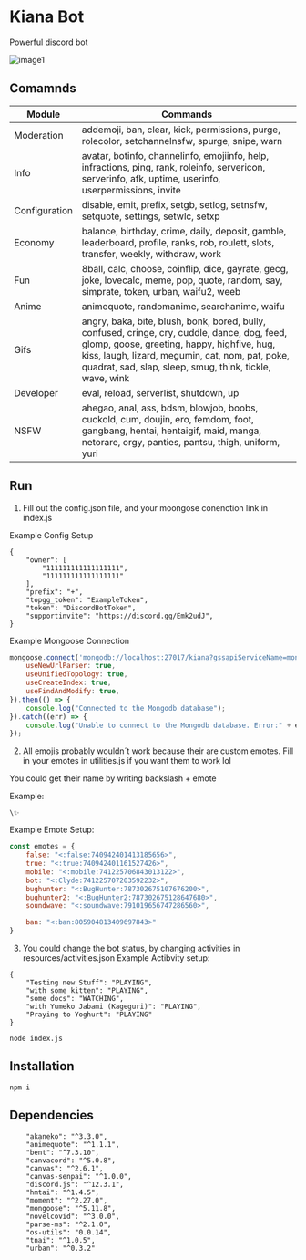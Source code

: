 # Kiana Bot
 Powerful discord bot

 ![image1](https://cdn.discordapp.com/attachments/753474862693089300/807617649823055882/unknown.png)


## Comamnds
| Module        | Commands       
| ----------- |----------------------| 
| Moderation     | addemoji, ban, clear, kick, permissions, purge, rolecolor, setchannelnsfw, spurge, snipe, warn |
| Info     | avatar, botinfo, channelinfo, emojiinfo, help, infractions, ping, rank, roleinfo, servericon, serverinfo, afk, uptime, userinfo, userpermissions, invite      | 
| Configuration | disable, emit, prefix, setgb, setlog, setnsfw, setquote, settings, setwlc, setxp      |
| Economy     | balance, birthday, crime, daily, deposit, gamble, leaderboard, profile, ranks, rob, roulett, slots, transfer, weekly, withdraw, work      | 
| Fun     | 8ball, calc, choose, coinflip, dice, gayrate, gecg, joke, lovecalc, meme, pop, quote, random, say, simprate, token, urban, waifu2, weeb      | 
| Anime     | animequote, randomanime, searchanime, waifu      | 
| Gifs     | angry, baka, bite, blush, bonk, bored, bully, confused, cringe, cry, cuddle, dance, dog, feed, glomp, goose, greeting, happy, highfive, hug, kiss, laugh, lizard, megumin, cat, nom, pat, poke, quadrat, sad, slap, sleep, smug, think, tickle, wave, wink      | 
| Developer     | eval, reload, serverlist, shutdown, up      | 
| NSFW     | ahegao, anal, ass, bdsm, blowjob, boobs, cuckold, cum, doujin, ero, femdom, foot, gangbang, hentai, hentaigif, maid, manga, netorare, orgy, panties, pantsu, thigh, uniform, yuri      | 

## Run
1. Fill out the config.json file, and your moongose conenction link in index.js

Example Config Setup

```
{
    "owner": [
        "111111111111111111",
        "111111111111111111"
    ],
    "prefix": "+",
    "topgg_token": "ExampleToken",
    "token": "DiscordBotToken",
    "supportinvite": "https://discord.gg/Emk2udJ",
}
```

Example Mongoose Connection

```Javascript
mongoose.connect('mongodb://localhost:27017/kiana?gssapiServiceName=mongodb', {
    useNewUrlParser: true,
    useUnifiedTopology: true,
    useCreateIndex: true,
    useFindAndModify: true,
}).then(() => {
    console.log("Connected to the Mongodb database");
}).catch((err) => {
    console.log("Unable to connect to the Mongodb database. Error:" + err, "error");
});

```
2. All emojis probably wouldn´t work because their are custom emotes. Fill in your emotes in utilities.js if you want them to work lol

You could get their name by writing backslash + emote 

Example:
```
\✨
```

Example Emote Setup:

```Javascript
const emotes = {
    false: "<:false:740942401413185656>",
    true: "<:true:740942401161527426>",
    mobile: "<:mobile:741225706843013122>",
    bot: "<:Clyde:741225707203592232>",
    bughunter: "<:BugHunter:787302675107676200>",
    bughunter2: "<:BugHunter2:787302675128647680>",
    soundwave: "<:soundwave:791019656747286560>",

    ban: "<:ban:805904813409697843>"
}
```

3. You could change the bot status, by changing activities in resources/activities.json
Example Actibvity setup:

```
{
    "Testing new Stuff": "PLAYING",
    "with some kitten": "PLAYING",
    "some docs": "WATCHING",
    "with Yumeko Jabami (Kageguri)": "PLAYING",
    "Praying to Yoghurt": "PLAYING"
}
```

```
node index.js
```

## Installation
```
npm i
```
## Dependencies
        "akaneko": "^3.3.0",
        "animequote": "^1.1.1",
        "bent": "^7.3.10",
        "canvacord": "^5.0.8",
        "canvas": "^2.6.1",
        "canvas-senpai": "^1.0.0",
        "discord.js": "^12.3.1",
        "hmtai": "^1.4.5",
        "moment": "^2.27.0",
        "mongoose": "^5.11.8",
        "novelcovid": "^3.0.0",
        "parse-ms": "^2.1.0",
        "os-utils": "0.0.14",
        "tnai": "^1.0.5",
        "urban": "^0.3.2"